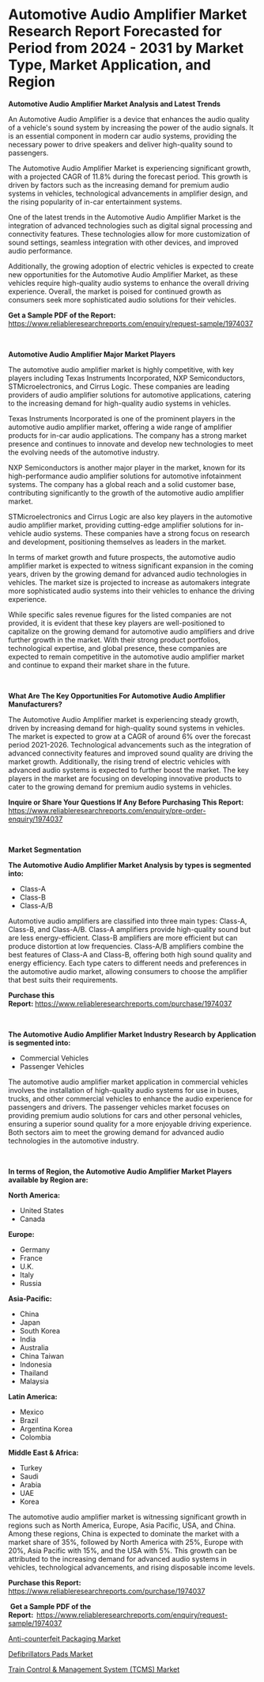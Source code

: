 <p><h1>Automotive Audio Amplifier Market Research Report Forecasted for Period from 2024 -  2031 by Market Type, Market Application, and Region</h1></p><p><strong>Automotive Audio Amplifier Market Analysis and Latest Trends</strong></p>
<p><p>An Automotive Audio Amplifier is a device that enhances the audio quality of a vehicle's sound system by increasing the power of the audio signals. It is an essential component in modern car audio systems, providing the necessary power to drive speakers and deliver high-quality sound to passengers.</p><p>The Automotive Audio Amplifier Market is experiencing significant growth, with a projected CAGR of 11.8% during the forecast period. This growth is driven by factors such as the increasing demand for premium audio systems in vehicles, technological advancements in amplifier design, and the rising popularity of in-car entertainment systems.</p><p>One of the latest trends in the Automotive Audio Amplifier Market is the integration of advanced technologies such as digital signal processing and connectivity features. These technologies allow for more customization of sound settings, seamless integration with other devices, and improved audio performance.</p><p>Additionally, the growing adoption of electric vehicles is expected to create new opportunities for the Automotive Audio Amplifier Market, as these vehicles require high-quality audio systems to enhance the overall driving experience. Overall, the market is poised for continued growth as consumers seek more sophisticated audio solutions for their vehicles.</p></p>
<p><strong>Get a Sample PDF of the Report:&nbsp;</strong> <a href="https://www.reliableresearchreports.com/enquiry/request-sample/1974037">https://www.reliableresearchreports.com/enquiry/request-sample/1974037</a></p>
<p>&nbsp;</p>
<p><strong>Automotive Audio Amplifier Major Market Players</strong></p>
<p><p>The automotive audio amplifier market is highly competitive, with key players including Texas Instruments Incorporated, NXP Semiconductors, STMicroelectronics, and Cirrus Logic. These companies are leading providers of audio amplifier solutions for automotive applications, catering to the increasing demand for high-quality audio systems in vehicles.</p><p>Texas Instruments Incorporated is one of the prominent players in the automotive audio amplifier market, offering a wide range of amplifier products for in-car audio applications. The company has a strong market presence and continues to innovate and develop new technologies to meet the evolving needs of the automotive industry.</p><p>NXP Semiconductors is another major player in the market, known for its high-performance audio amplifier solutions for automotive infotainment systems. The company has a global reach and a solid customer base, contributing significantly to the growth of the automotive audio amplifier market.</p><p>STMicroelectronics and Cirrus Logic are also key players in the automotive audio amplifier market, providing cutting-edge amplifier solutions for in-vehicle audio systems. These companies have a strong focus on research and development, positioning themselves as leaders in the market.</p><p>In terms of market growth and future prospects, the automotive audio amplifier market is expected to witness significant expansion in the coming years, driven by the growing demand for advanced audio technologies in vehicles. The market size is projected to increase as automakers integrate more sophisticated audio systems into their vehicles to enhance the driving experience.</p><p>While specific sales revenue figures for the listed companies are not provided, it is evident that these key players are well-positioned to capitalize on the growing demand for automotive audio amplifiers and drive further growth in the market. With their strong product portfolios, technological expertise, and global presence, these companies are expected to remain competitive in the automotive audio amplifier market and continue to expand their market share in the future.</p></p>
<p>&nbsp;</p>
<p><strong>What Are The Key Opportunities For Automotive Audio Amplifier Manufacturers?</strong></p>
<p><p>The Automotive Audio Amplifier market is experiencing steady growth, driven by increasing demand for high-quality sound systems in vehicles. The market is expected to grow at a CAGR of around 6% over the forecast period 2021-2026. Technological advancements such as the integration of advanced connectivity features and improved sound quality are driving the market growth. Additionally, the rising trend of electric vehicles with advanced audio systems is expected to further boost the market. The key players in the market are focusing on developing innovative products to cater to the growing demand for premium audio systems in vehicles.</p></p>
<p><strong>Inquire or Share Your Questions If Any Before Purchasing This Report:</strong> <a href="https://www.reliableresearchreports.com/enquiry/pre-order-enquiry/1974037">https://www.reliableresearchreports.com/enquiry/pre-order-enquiry/1974037</a></p>
<p>&nbsp;</p>
<p><strong>Market Segmentation</strong></p>
<p><strong>The Automotive Audio Amplifier Market Analysis by types is segmented into:</strong></p>
<p><ul><li>Class-A</li><li>Class-B</li><li>Class-A/B</li></ul></p>
<p><p>Automotive audio amplifiers are classified into three main types: Class-A, Class-B, and Class-A/B. Class-A amplifiers provide high-quality sound but are less energy-efficient. Class-B amplifiers are more efficient but can produce distortion at low frequencies. Class-A/B amplifiers combine the best features of Class-A and Class-B, offering both high sound quality and energy efficiency. Each type caters to different needs and preferences in the automotive audio market, allowing consumers to choose the amplifier that best suits their requirements.</p></p>
<p><strong>Purchase this Report:&nbsp;</strong><a href="https://www.reliableresearchreports.com/purchase/1974037">https://www.reliableresearchreports.com/purchase/1974037</a></p>
<p>&nbsp;</p>
<p><strong>The Automotive Audio Amplifier Market Industry Research by Application is segmented into:</strong></p>
<p><ul><li>Commercial Vehicles</li><li>Passenger Vehicles</li></ul></p>
<p><p>The automotive audio amplifier market application in commercial vehicles involves the installation of high-quality audio systems for use in buses, trucks, and other commercial vehicles to enhance the audio experience for passengers and drivers. The passenger vehicles market focuses on providing premium audio solutions for cars and other personal vehicles, ensuring a superior sound quality for a more enjoyable driving experience. Both sectors aim to meet the growing demand for advanced audio technologies in the automotive industry.</p></p>
<p>&nbsp;</p>
<p><strong>In terms of Region, the Automotive Audio Amplifier Market Players available by Region are:</strong></p>
<p>
    <p> <strong> North America: </strong>
        <ul>
            <li>United States</li>
            <li>Canada</li>
        </ul>
        </p> 
    <p> <strong> Europe: </strong>
        <ul>
            <li>Germany</li>
            <li>France</li>
            <li>U.K.</li>
            <li>Italy</li>
            <li>Russia</li>
        </ul>
        </p> 
    <p> <strong> Asia-Pacific: </strong>
        <ul>
            <li>China</li>
            <li>Japan</li>
            <li>South Korea</li>
            <li>India</li>
            <li>Australia</li>
            <li>China Taiwan</li>
            <li>Indonesia</li>
            <li>Thailand</li>
            <li>Malaysia</li>
        </ul>
        </p> 
    <p> <strong> Latin America: </strong>
        <ul>
            <li>Mexico</li>
            <li>Brazil</li>
            <li>Argentina Korea</li>
            <li>Colombia</li>
        </ul>
        </p> 
    <p> <strong> Middle East & Africa: </strong>
        <ul>
            <li>Turkey</li>
            <li>Saudi</li>
            <li>Arabia</li>
            <li>UAE</li>
            <li>Korea</li>
        </ul>
    </p>
    </p>
<p><p>The automotive audio amplifier market is witnessing significant growth in regions such as North America, Europe, Asia Pacific, USA, and China. Among these regions, China is expected to dominate the market with a market share of 35%, followed by North America with 25%, Europe with 20%, Asia Pacific with 15%, and the USA with 5%. This growth can be attributed to the increasing demand for advanced audio systems in vehicles, technological advancements, and rising disposable income levels.</p></p>
<p><strong>Purchase this Report: </strong><a href="https://www.reliableresearchreports.com/purchase/1974037">https://www.reliableresearchreports.com/purchase/1974037</a></p>
<p>&nbsp;<strong>Get a Sample PDF of the Report:&nbsp;&nbsp;</strong><a href="https://www.reliableresearchreports.com/enquiry/request-sample/1974037">https://www.reliableresearchreports.com/enquiry/request-sample/1974037</a></p>
<p><strong></strong></p>
<p><p><a href="https://view.publitas.com/reportprime-1/anti-counterfeit-packaging-market-size-market-share-and-global-market-analysis-report-2023-2030/">Anti-counterfeit Packaging Market</a></p><p><a href="https://view.publitas.com/reportprime-1/defibrillators-pads-market-research-report-forecasted-for-period-from-2023-2030-by-market-type-market-application-and-region/">Defibrillators Pads Market</a></p><p><a href="https://view.publitas.com/reportprime-1/train-control-management-system-tcms-market-size-share-trends-analysis-report-by-application-regional-outlook-competitive-strategies-and-segment-forecasts-2023-2030/">Train Control & Management System (TCMS) Market</a></p></p>